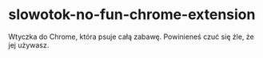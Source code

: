 slowotok-no-fun-chrome-extension
================================

Wtyczka do Chrome, która psuje całą zabawę. Powinieneś czuć się źle, że jej używasz.
